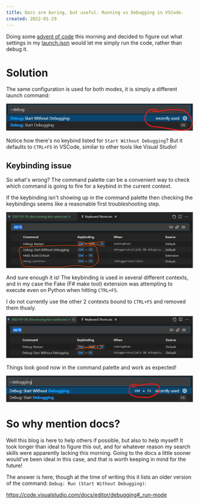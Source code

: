 ```yaml
---
title: Docs are boring, but useful. Running vs Debugging in VSCode.
created: 2022-01-29
---
```


Doing some [advent of code](https://adventofcode.com) this morning and decided to figure out what settings in my [launch.json](https://github.com/trite/advent-of-code/blob/master/.vscode/launch.json) would let me simply run the code, rather than debug it.

# Solution
The same configuration is used for both modes, it is simply a different launch command:

![vscode debug commands before](img/vscode-debug-commands-before.png)

Notice how there's no keybind listed for `Start Without Debugging`? But it defaults to `CTRL+F5` in VSCode, similar to other tools like Visual Studio!

## Keybinding issue
So what's wrong? The command palette can be a convenient way to check which command is going to fire for a keybind in the current context.

If the keybinding isn't showing up in the command palette then checking the keybindings seems like a reasonable first troubleshooting step.

![vscode debug keybinds before](img/vscode-debug-keybinds-before.png)

And sure enough it is! The keybinding is used in several different contexts, and in my case the Fake (F# make tool) extension was attempting to execute even on Python when hitting `CTRL+F5`.

I do not currently use the other 2 contexts bound to `CTRL+F5` and removed them thusly.

![vscode debug keybinds after](img/vscode-debug-keybinds-after.png)

Things look good now in the command palette and work as expected!

![vscode debug commands after](img/vscode-debug-commands-after.png)

# So why mention docs?
Well this blog is here to help others if possible, but also to help myself! It took longer than ideal to figure this out, and for whatever reason my search skills were apparently lacking this morning. Going to the docs a little sooner would've been ideal in this case, and that is worth keeping in mind for the future!

The answer is here, though at the time of writing this it lists an older version of the command: `Debug: Run (Start Without Debugging)`:

https://code.visualstudio.com/docs/editor/debugging#_run-mode